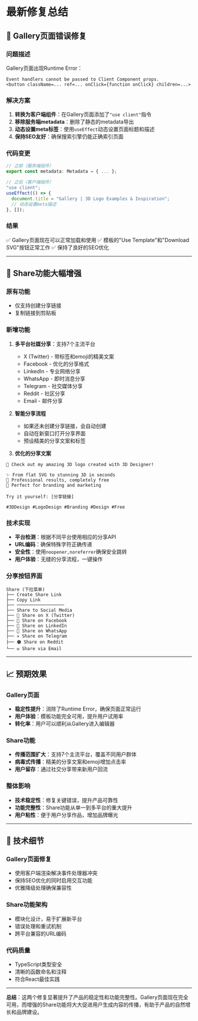 # 最新修复总结

## 🐛 Gallery页面错误修复

### 问题描述
Gallery页面出现Runtime Error：
```
Event handlers cannot be passed to Client Component props.
<button className=... ref=... onClick={function onClick} children=...>
```

### 解决方案
1. **转换为客户端组件**：在Gallery页面添加了`"use client"`指令
2. **移除服务端metadata**：删除了静态的metadata导出
3. **动态设置meta标签**：使用`useEffect`动态设置页面标题和描述
4. **保持SEO友好**：确保搜索引擎仍能正确索引页面

### 代码变更
```typescript
// 之前（服务端组件）
export const metadata: Metadata = { ... };

// 之后（客户端组件）
"use client";
useEffect(() => {
  document.title = "Gallery | 3D Logo Examples & Inspiration";
  // 动态设置meta描述
}, []);
```

### 结果
✅ Gallery页面现在可以正常加载和使用
✅ 模板的"Use Template"和"Download SVG"按钮正常工作
✅ 保持了良好的SEO优化

---

## 🚀 Share功能大幅增强

### 原有功能
- 仅支持创建分享链接
- 复制链接到剪贴板

### 新增功能
1. **多平台社媒分享**：支持7个主流平台
   - X (Twitter) - 带标签和emoji的精美文案
   - Facebook - 优化的分享格式
   - LinkedIn - 专业网络分享
   - WhatsApp - 即时消息分享
   - Telegram - 社交媒体分享
   - Reddit - 社区分享
   - Email - 邮件分享

2. **智能分享流程**
   - 如果还未创建分享链接，会自动创建
   - 自动在新窗口打开分享界面
   - 预设精美的分享文案和标签

3. **优化的分享文案**
```
🎨 Check out my amazing 3D logo created with 3D Designer! 

✨ From flat SVG to stunning 3D in seconds
🚀 Professional results, completely free
🎯 Perfect for branding and marketing

Try it yourself: [分享链接]

#3DDesign #LogoDesign #Branding #Design #Free
```

### 技术实现
- **平台检测**：根据不同平台使用相应的分享API
- **URL编码**：确保特殊字符正确传递
- **安全性**：使用`noopener,noreferrer`确保安全跳转
- **用户体验**：无缝的分享流程，一键操作

### 分享按钮界面
```
Share (下拉菜单)
├── Create Share Link
├── Copy Link
├── ──────────────────
├── Share to Social Media
├── 📱 Share on X (Twitter)
├── 📘 Share on Facebook  
├── 💼 Share on LinkedIn
├── 💬 Share on WhatsApp
├── ✈️ Share on Telegram
├── 🟠 Share on Reddit
└── ✉️ Share via Email
```

---

## 📈 预期效果

### Gallery页面
- **稳定性提升**：消除了Runtime Error，确保页面正常运行
- **用户体验**：模板功能完全可用，提升用户试用率
- **转化率**：用户可以顺利从Gallery进入编辑器

### Share功能
- **传播范围扩大**：支持7个主流平台，覆盖不同用户群体
- **病毒式传播**：精美的分享文案和emoji增加点击率
- **用户留存**：通过社交分享带来新用户回流

### 整体影响
- **技术稳定性**：修复关键错误，提升产品可靠性
- **功能完整性**：Share功能从单一到多平台的重大提升
- **用户粘性**：便于用户分享作品，增加品牌曝光

---

## 🔧 技术细节

### Gallery页面修复
- 使用客户端渲染解决事件处理器冲突
- 保持SEO优化的同时启用交互功能
- 优雅降级处理确保兼容性

### Share功能架构
- 模块化设计，易于扩展新平台
- 错误处理和重试机制
- 跨平台兼容的URL编码

### 代码质量
- TypeScript类型安全
- 清晰的函数命名和注释
- 符合React最佳实践

---

**总结**：这两个修复显著提升了产品的稳定性和功能完整性。Gallery页面现在完全可用，而增强的Share功能将大大促进用户生成内容的传播，有助于产品的自然增长和品牌建设。 